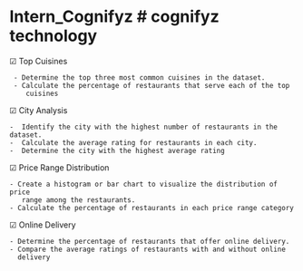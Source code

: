 # Intern_Cognifyz # cognifyz technology
☑  Top Cuisines  

     - Determine the top three most common cuisines in the dataset.
     - Calculate the percentage of restaurants that serve each of the top
        cuisines
☑   City Analysis 

    -  Identify the city with the highest number of restaurants in the dataset.                                      
    -  Calculate the average rating for restaurants in each city. 
    -  Determine the city with the highest average rating
☑   Price Range Distribution

    - Create a histogram or bar chart to visualize the distribution of price  
       range among the restaurants.
    - Calculate the percentage of restaurants in each price range category
☑   Online Delivery

    - Determine the percentage of restaurants that offer online delivery.  
    - Compare the average ratings of restaurants with and without online  
      delivery
